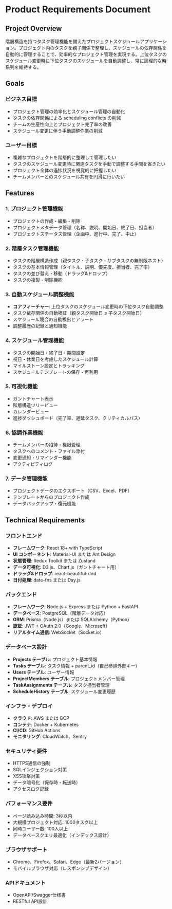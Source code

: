 # Product Requirements Document

## Project Overview
階層構造を持つタスク管理機能を備えたプロジェクトスケジュールアプリケーション。プロジェクト内のタスクを親子関係で整理し、スケジュールの依存関係を自動的に管理することで、効率的なプロジェクト管理を実現する。上位タスクのスケジュール変更時に下位タスクのスケジュールを自動調整し、常に論理的な時系列を維持する。

## Goals

### ビジネス目標
- プロジェクト管理の効率化とスケジュール管理の自動化
- タスクの依存関係による scheduling conflicts の削減
- チームの生産性向上とプロジェクト完了率の改善
- スケジュール変更に伴う手動調整作業の削減

### ユーザー目標 
- 複雑なプロジェクトを階層的に整理して管理したい
- タスクのスケジュール変更時に関連タスクを手動で調整する手間を省きたい
- プロジェクト全体の進捗状況を視覚的に把握したい
- チームメンバーとのスケジュール共有を円滑に行いたい

## Features

### 1. プロジェクト管理機能
- プロジェクトの作成・編集・削除
- プロジェクトメタデータ管理（名称、説明、開始日、終了日、担当者）
- プロジェクトステータス管理（企画中、進行中、完了、中止）

### 2. 階層タスク管理機能
- タスクの階層構造作成（親タスク・子タスク・サブタスクの無制限ネスト）
- タスクの基本情報管理（タイトル、説明、優先度、担当者、完了率）
- タスクの並び替え・移動（ドラッグ&ドロップ）
- タスクの複製・削除機能

### 3. 自動スケジュール調整機能
- **コアフィーチャー**: 上位タスクのスケジュール変更時の下位タスク自動調整
- タスク依存関係の自動検証（親タスク開始日 ≤ 子タスク開始日）
- スケジュール競合の自動検出とアラート
- 調整履歴の記録と通知機能

### 4. スケジュール管理機能
- タスクの開始日・終了日・期間設定
- 祝日・休業日を考慮したスケジュール計算
- マイルストーン設定とトラッキング
- スケジュールテンプレートの保存・再利用

### 5. 可視化機能
- ガントチャート表示
- 階層構造ツリービュー
- カレンダービュー
- 進捗ダッシュボード（完了率、遅延タスク、クリティカルパス）

### 6. 協調作業機能
- チームメンバーの招待・権限管理
- タスクへのコメント・ファイル添付
- 変更通知・リマインダー機能
- アクティビティログ

### 7. データ管理機能
- プロジェクトデータのエクスポート（CSV、Excel、PDF）
- テンプレートからのプロジェクト作成
- データバックアップ・復元機能

## Technical Requirements

### フロントエンド
- **フレームワーク**: React 18+ with TypeScript
- **UI コンポーネント**: Material-UI または Ant Design
- **状態管理**: Redux Toolkit または Zustand
- **データ可視化**: D3.js、Chart.js（ガントチャート用）
- **ドラッグ&ドロップ**: react-beautiful-dnd
- **日付処理**: date-fns または Day.js

### バックエンド
- **フレームワーク**: Node.js + Express または Python + FastAPI
- **データベース**: PostgreSQL（階層データ対応）
- **ORM**: Prisma（Node.js）または SQLAlchemy（Python）
- **認証**: JWT + OAuth 2.0（Google、Microsoft）
- **リアルタイム通信**: WebSocket（Socket.io）

### データベース設計
- **Projects テーブル**: プロジェクト基本情報
- **Tasks テーブル**: タスク情報 + parent_id（自己参照外部キー）
- **Users テーブル**: ユーザー情報
- **ProjectMembers テーブル**: プロジェクトメンバー管理
- **TaskAssignments テーブル**: タスク担当者管理
- **ScheduleHistory テーブル**: スケジュール変更履歴

### インフラ・デプロイ
- **クラウド**: AWS または GCP
- **コンテナ**: Docker + Kubernetes
- **CI/CD**: GitHub Actions
- **モニタリング**: CloudWatch、Sentry

### セキュリティ要件
- HTTPS通信の強制
- SQLインジェクション対策
- XSS攻撃対策
- データ暗号化（保存時・転送時）
- アクセスログ記録

### パフォーマンス要件
- ページ読み込み時間: 3秒以内
- 大規模プロジェクト対応: 1000タスク以上
- 同時ユーザー数: 100人以上
- データベースクエリ最適化（インデックス設計）

### ブラウザサポート
- Chrome、Firefox、Safari、Edge（最新2バージョン）
- モバイルブラウザ対応（レスポンシブデザイン）

### APIドキュメント
- OpenAPI/Swagger仕様書
- RESTful API設計

